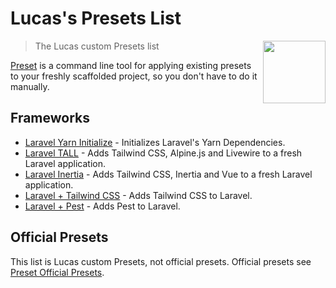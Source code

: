 # Lucas's Presets List

[<img src="https://raw.githubusercontent.com/use-preset/awesome-presets/master/preset-logo.svg" align="right" width="100">](https://usepreset.dev)

> The Lucas custom Presets list

[Preset](https://usepreset.dev/) is a command line tool for applying existing presets to your freshly scaffolded project, so you don't have to do it manually.

## Frameworks

* [Laravel Yarn Initialize](https://github.com/ycs77/preset-laravel-yarn) - Initializes Laravel's Yarn Dependencies.
* [Laravel TALL](https://github.com/ycs77/preset-laravel-tall) - Adds Tailwind CSS, Alpine.js and Livewire to a fresh Laravel application.
* [Laravel Inertia](https://github.com/ycs77/preset-laravel-inertia) - Adds Tailwind CSS, Inertia and Vue to a fresh Laravel application.
* [Laravel + Tailwind CSS](https://github.com/ycs77/preset-laravel-tailwindcss) - Adds Tailwind CSS to Laravel.
* [Laravel + Pest](https://github.com/ycs77/preset-laravel-pest) - Adds Pest to Laravel.

## Official Presets

This list is Lucas custom Presets, not official presets. Official presets see [Preset Official Presets](https://github.com/use-preset/awesome-presets).
